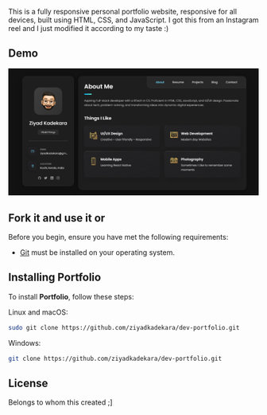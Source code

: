 This is a fully responsive personal portfolio website, responsive for all devices, built using HTML, CSS, and JavaScript. I got this from an Instagram reel and I just modified it according to my taste :)

## Demo

![Portfolio Desktop Demo](./website-demo-image/desktop.png 'Desktop Demo')


## Fork it and use it or 

Before you begin, ensure you have met the following requirements:

- [Git](https://git-scm.com/downloads 'Download Git') must be installed on your operating system.

## Installing Portfolio

To install **Portfolio**, follow these steps:

Linux and macOS:

```bash
sudo git clone https://github.com/ziyadkadekara/dev-portfolio.git
```

Windows:

```bash
git clone https://github.com/ziyadkadekara/dev-portfolio.git
```

## License

Belongs to whom this created ;]
